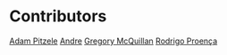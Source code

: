 # Contributors

[Adam Pitzele](http://github.com/apitzele)
[Andre](http://github.com/andremw)
[Gregory McQuillan](http://github.com/hk0i)
[Rodrigo Proença](http://github.com/rproenca)
